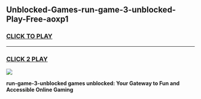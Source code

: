 
## Unblocked-Games-run-game-3-unblocked-Play-Free-aoxp1
<h3>
<a href="https://premium76.site?title=run-game-3-unblocked&ref=10A">CLICK TO PLAY</a></h3>
<hr>

<h3>
<a href="https://premium76.site?title=run-game-3-unblocked&ref=10A">CLICK 2 PLAY</a>
  
</h3>

<a href="https://premium76.site?title=run-game-3-unblocked&ref=10A"><img src="https://clearcache.store/games.png"></a>


**run-game-3-unblocked games unblocked: Your Gateway to Fun and Accessible Online Gaming**
